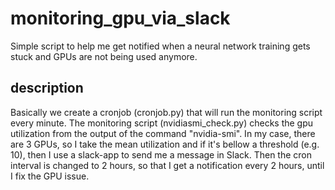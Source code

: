 # monitoring_gpu_via_slack
Simple script to help me get notified when a neural network training gets stuck and GPUs are not being used anymore.

## description
Basically we create a cronjob (cronjob.py) that will run the monitoring script every minute. 
The monitoring script (nvidiasmi_check.py) checks the gpu utilization from the output of the command "nvidia-smi". In my case, there are 3 GPUs, so I take the mean utilization and if it's bellow a threshold (e.g. 10), then I use a slack-app to send me a message in Slack. Then the cron interval is changed to 2 hours, so that I get a notification every 2 hours, until I fix the GPU issue.
